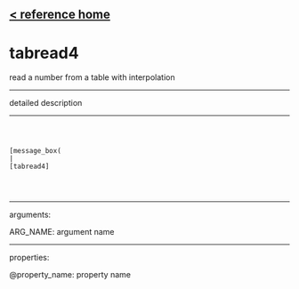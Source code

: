 [< reference home](ceammc_lib.html)
---

# tabread4


read a number from a table with interpolation

---

detailed description
<br>


---


```



[message_box(                                 
|
[tabread4]


            
```

---
arguments:

ARG_NAME: argument name<br>

---
properties:

@property_name: property name<br>

